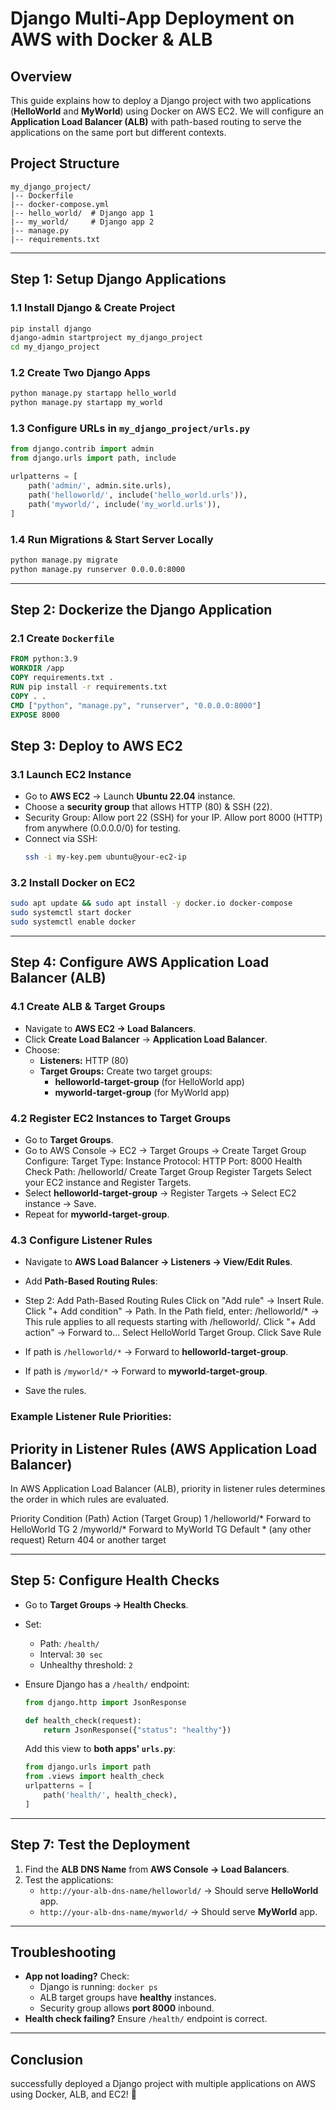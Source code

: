 # **Django Multi-App Deployment on AWS with Docker & ALB**

## **Overview**
This guide explains how to deploy a Django project with two applications (**HelloWorld** and **MyWorld**) using Docker on AWS EC2. We will configure an **Application Load Balancer (ALB)** with path-based routing to serve the applications on the same port but different contexts.

## **Project Structure**
```
my_django_project/
|-- Dockerfile
|-- docker-compose.yml
|-- hello_world/  # Django app 1
|-- my_world/     # Django app 2
|-- manage.py
|-- requirements.txt
```

---

## **Step 1: Setup Django Applications**
### **1.1 Install Django & Create Project**
```sh
pip install django
django-admin startproject my_django_project
cd my_django_project
```
### **1.2 Create Two Django Apps**
```sh
python manage.py startapp hello_world
python manage.py startapp my_world
```

### **1.3 Configure URLs in `my_django_project/urls.py`**
```python
from django.contrib import admin
from django.urls import path, include

urlpatterns = [
    path('admin/', admin.site.urls),
    path('helloworld/', include('hello_world.urls')),
    path('myworld/', include('my_world.urls')),
]
```

### **1.4 Run Migrations & Start Server Locally**
```sh
python manage.py migrate
python manage.py runserver 0.0.0.0:8000
```

---

## **Step 2: Dockerize the Django Application**

### **2.1 Create `Dockerfile`**
```dockerfile
FROM python:3.9
WORKDIR /app
COPY requirements.txt .
RUN pip install -r requirements.txt
COPY . .
CMD ["python", "manage.py", "runserver", "0.0.0.0:8000"]
EXPOSE 8000
```


## **Step 3: Deploy to AWS EC2**

### **3.1 Launch EC2 Instance**
- Go to **AWS EC2** → Launch **Ubuntu 22.04** instance.
- Choose a **security group** that allows HTTP (80) & SSH (22).
- Security Group:
Allow port 22 (SSH) for your IP.
Allow port 8000 (HTTP) from anywhere (0.0.0.0/0) for testing.
- Connect via SSH:
  ```sh
  ssh -i my-key.pem ubuntu@your-ec2-ip
  ```

### **3.2 Install Docker on EC2**
```sh
sudo apt update && sudo apt install -y docker.io docker-compose
sudo systemctl start docker
sudo systemctl enable docker
```


---

## **Step 4: Configure AWS Application Load Balancer (ALB)**

### **4.1 Create ALB & Target Groups**
- Navigate to **AWS EC2 → Load Balancers**.
- Click **Create Load Balancer** → **Application Load Balancer**.
- Choose:
  - **Listeners:** HTTP (80)
  - **Target Groups:** Create two target groups:
    - **helloworld-target-group** (for HelloWorld app)
    - **myworld-target-group** (for MyWorld app)


### **4.2 Register EC2 Instances to Target Groups**
- Go to **Target Groups**.
- Go to AWS Console → EC2 → Target Groups → Create Target Group
Configure:
Target Type: Instance
Protocol: HTTP
Port: 8000
Health Check Path: /helloworld/
Create Target Group
Register Targets
Select your EC2 instance and Register Targets.
- Select **helloworld-target-group** → Register Targets → Select EC2 instance → Save.
- Repeat for **myworld-target-group**.

### **4.3 Configure Listener Rules**
- Navigate to **AWS Load Balancer → Listeners → View/Edit Rules**.
- Add **Path-Based Routing Rules**:
-  Step 2: Add Path-Based Routing Rules
Click on "Add rule" → Insert Rule.
Click "+ Add condition" → Path.
In the Path field, enter:
/helloworld/* → This rule applies to all requests starting with /helloworld/.
Click "+ Add action" → Forward to...
Select HelloWorld Target Group.
Click Save Rule

  - If path is `/helloworld/*` → Forward to **helloworld-target-group**.
  - If path is `/myworld/*` → Forward to **myworld-target-group**.
- Save the rules.

 ### Example Listener Rule Priorities:
 ## Priority in Listener Rules (AWS Application Load Balancer)
In AWS Application Load Balancer (ALB), priority in listener rules determines the order in which rules are evaluated.

Priority	Condition (Path)	Action (Target Group)
1	/helloworld/*	Forward to HelloWorld TG
2	/myworld/*	Forward to MyWorld TG
Default	* (any other request)	Return 404 or another target

---

## **Step 5: Configure Health Checks**
- Go to **Target Groups → Health Checks**.
- Set:
  - Path: `/health/`
  - Interval: `30 sec`
  - Unhealthy threshold: `2`

  
- Ensure Django has a `/health/` endpoint:
  ```python
  from django.http import JsonResponse

  def health_check(request):
      return JsonResponse({"status": "healthy"})
  ```
  Add this view to **both apps' `urls.py`**:
  ```python
  from django.urls import path
  from .views import health_check
  urlpatterns = [
      path('health/', health_check),
  ]
  ```

---


## **Step 7: Test the Deployment**
1. Find the **ALB DNS Name** from **AWS Console → Load Balancers**.
2. Test the applications:
   - `http://your-alb-dns-name/helloworld/` → Should serve **HelloWorld** app.
   - `http://your-alb-dns-name/myworld/` → Should serve **MyWorld** app.

---

## **Troubleshooting**
- **App not loading?** Check:
  - Django is running: `docker ps`
  - ALB target groups have **healthy** instances.
  - Security group allows **port 8000** inbound.
- **Health check failing?** Ensure `/health/` endpoint is correct.

---

## **Conclusion**
successfully deployed a Django project with multiple applications on AWS using Docker, ALB, and EC2! 🚀

